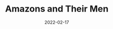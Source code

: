 ---
title: Amazons and Their Men
slug: amazons-their-men
subheader: 'written by Jordan Harrison

  directed by Kathryn Walsh

  Winter 2022'
description: 'The Frau used to direct beautiful films for a fascist government. Now she’s trying to make a film that’s simply beautiful. But when telegrams start to arrive from the Minister of Propaganda, The Frau can no longer ignore the real war outside her sound stage. A darkly comical look at the role of artists during wartime, inspired by the life and work of Leni Riefenstahl.'
vimeo_link: 'https://player.vimeo.com/video/683120402'
is_taps: true
roles:
  Cast:
  - name: Abby Kanes
    role: The Frau
    bio: "is a first year TAPS and Business Economics major. In UT she performed in the *The Heirs* workshop (Aveline) in Fall 2021. Other credits include *Wait Until Dark* (Gloria), *Two Gentlemen of Verona* (Lucetta), *A Christmas Carol* (Belle and the Ghost of Christmas Past) and *The Crucible* (Rebecca Nurse). It has been an amazing experience working with the TAPS Pro Staff on this show. She is excited to play in the pit for *The Trail to Oregon!* (Electric Bass) next quarter!"
  - name: Emma Linderman
    role: The Extra
    bio: "is a second year CMST and TAPS double major. She has previously worked on regional and community productions, and is excited for her first TAPS show. She is also a member of UChicago’s independent improv group, Occam’s Razor."
  - name: Zander Galluppi
    role: The Man
    bio: "is a fifth year PhD candidate in the Committee on Immunology.  He has performed in over twelve UT/TAPS productions; some of his favorite credits include *Love's Labour's Lost* (Holofernes), *Grenadine* (Sconce), *Animals Out of Paper* (Andy), and *Peter and the Starcatcher* (Smee).  Zander has also appeared with the Hyde Park Community Players, and his regional credits include work with the Beverly Arts Center, This Moment Productions, and Underscore Theatre Company's Chicago Musical Theatre Festival."
  - name: Jonathan White
    role: The Boy
    bio: "is a fourth year TAPS and Jewish Studies Major. He has previously worked on *Ever In The Glades* (Ames), *Twelfth Night* (Sir Toby Belch), and *A Streetcar Named Desire* (Young Man/Doctor). He'd like to thank his parents and siblings (Benjamin, Joseph, Ethan, and Makayla). "
  - name: Tess Ortego
    role: Understudy, The Frau and The Boy
    bio: 'is a fourth year Political Science and Global Studies major. She has previously worked on *Welcome Back to My Channel* (Martha), *Lullaby* (Dhalia), *When You Know You Know* (Counselor), and is currently working on *The Quentin Show* (Kate). She is honored to be a part of this show and is so thankful to have learned so much about the world of theatre through it!'
  - name: Lara Sachdeva
    role: Understudy, The Extra and The Man
    bio: "is a student in the College."
  Crew:
  - name: Kathryn Walsh
    role: Director
    bio: "is TAPS faculty and a freelance theatre director and coach. Recent directing work includes *Measure for Measure* for Theatreworks Colorado Springs and Beckett’s *Happy Days* at Flint Repertory Theatre in Flint, MI, where she is a proud Associate Artist. Kathryn received her MFA in Directing from Northwestern University, where she taught and served as the Program Mentor for the MFA Directing Program. Next up: *Twelfth Night* at Theatreworks Colorado Springs. Photos and information about her work can be found at [kathrynwalshdirector.com](https://kathrynwalshdirector.com)."
  - name: Eleanor Kahn
    role: Scenic Designer
  - name: Stephanie Cluggish
    role: Costume Designer
    bio: "A theatre and opera designer based in Chicago, Stephanie is pleased to join TAPS for the first time. Recent credits include: *Do You Feel Anger?*, *Fulfillment Center* (A Red Orchid); *Curious Incident of the Dog in the Night Time* (Steppenwolf); *Cry It Out* (Northlight); *Stories and Songs of Chicago* (Lyric Opera Unlimited); *The Long Christmas Dinner*, *In The Penal Colony* (Chicago Fringe Opera); *T.* (American Theatre Company); *The Firebirds Take the Field, Winter* (Rivendell Theatre Ensemble); *How We Got On* (Haven Theatre); *Wolf Play*, *Good For Otto*, *Othello* (The Gift). Regional: *I Am My Own Wife* (Theatre Raleigh); *The Marriage of Figaro* (Wolf Trap Opera); *Carmen*, *The Magic Flute*, *The Rake's Progress* (Music Academy of the West). She received her MFA from Northwestern University, and is currently a Clinical Assistant Professor of Costumes at the University of Illinois Chicago. Proud member of USA829. [stephanie-cluggish.com](https://stephanie-cluggish.com)"
  - name: Keith Parham
    role: Lighting Designer
  - name: Steve Labedz
    role: Sound Designer
  - name: Ellie Terrell
    role: Props Designer
    bio: "is a Chicago-based designer, fabricator, object and installation builder, painter, and educator. Her favorite works to create are immersive spaces and surreal sculptural visual art. She is passionate about using art to connect humans in play. Ellie uses her mastery of material manipulation across many different mediums, and is always up for a new challenge. Her painting, props, and puppets have been seen in theaters across the city. Ellie holds a BA in Literary and Cultural Studies from the College of William and Mary."
  - name: Gaby Labotka
    role: Fight/Intimacy Director
    bio: "is a multidisciplinary theatre artist whose selected Intimacy and/or Fight Direction credits include *Paradise Square*; *WHITE* (Definition Theatre); *Snow Queen* (House Theatre); *Kinky Boots* (Paramount); *This Wide Night* (Shattered Globe/Interrobang); *The Gulf* (About Face Theatre); *First Deep Breath* (Victory Gardens); *Kiss* (Haven Chicago); *In the Blood* (Red Tape Theatre); *La Ruta* (Steppenwolf); *Hamlet* (The Gift); and *A Story Told in Seven Fights* (The Neo-Futurists). She is a Certified Intimacy Director with Intimacy Directors & Coordinators, an Advanced Actor Combatant with the SAFD, and a member of ALTA. [www.gabylabotka.com](https://www.gabylabotka.com) @theatre_warrior"
  - name: Megan Geigner
    role: Dramaturg
    bio: "is thrilled to be back at UChicago after serving as the UT/TAPS production manager over a decade ago. Other Chicago dramaturgy credits include *Chimerica* and *Danny Casolaro Died for You* at TimeLine Theatre (where she is an artistic associate); *The Secret Garden*, *Three Tall Women*, and *Year of Magical Thinking* at Court Theatre; and *Love and Information* at Remy Bumppo Theatre, among others. She was the director of the United State Naval Academy theatre program—the Masqueraders—for three years before returning to Chicago to serve as a writing professor at Northwestern. Please check out her book about the history of Chicago theatre, *Makeshift Chicago Stages: A Century of Performance*. Megan has her PhD in Theatre and Drama from Northwestern University. "
  - name: Sophia Barron
    role: Stage Manager
    bio: "is a 2020 graduate of Northwestern University, where she studied Theatre and Psychology.  Northwestern stage management credits include: *The Waa-Mu Show: State of the Art* (SM), *Julius Caesar* (SM), *Hans Christian Andersen* (SM), *Jane Eyre* (SM), *Knuffle Bunny* (ASM), and *The Dolphin Show: Ragtime* (ASM). Sophia is thrilled to be back in a rehearsal room with Katy and sends many thanks to Beth and Maya for their immense support during this process!"
  - name: Beth Koehler
    role: Stage Manager
    bio: "is a non-Equity Stage Manager based in Chicago, Illinois. Her previous theatrical experience includes *A Christmas Carol* (Young Performer Supervisor) and *Bernhardt/Hamlet* (SM Intern) at the Goodman Theatre, *Dream* (Young Performer Supervisor) at Chicago Shakespeare Theater, *Where We Stand* (PA), *Bad Dates* (PA), *Or* (PA), and *A Christmas Carol* (PA) at Portland Stage Company, and *Head Over Heels* (SM) at Roosevelt University. Her previous live event experience includes Ear Taxi Festival (PA), Northwestern’s CommFest Gala (ASM) and Northwestern’s Commencement Ceremonies in 2018 (ASM), 2019 (ASM), and 2020 (SM)."
  - name: Chris Owens
    role: Video Director
  - name: Megan Turnquist
    role: Associate Lighting Designer
  - name: Brandon Zang
    role: Assistant Director
    bio: "is a fourth year TAPS and anthropology major. In the past, he has worked on *The Fields of Asphodel* (Director), *Welcome Back to My Channel* (Writer and Director), *The Old Man and the Old Moon* (Assistant Puppet Designer), and *Company* (Pit Band Musician). As an actor, he has acted in *My H8 Letter to the Gr8 American Theatre* (Writer), *Ever in the Glades* (Z), *Bodas de Sangre* (Padre de la Novia), *Yellow Face* (HYH), and *Macbeth* (Duncan)."
  - name: Lucia Geng
    role: Assistant Dramaturg
    bio: "is a student in the College."
  - name: Spencer Ng
    role: Assistant Scenic Designer
    bio: "is a third-year studying Computer Science and TAPS. His past credits include *Love's Labour's Lost* (Stage Manager), *My H8 Letter to the Gr8 American Theatre* (Stage Manager), *Waiting for Godot* (ASM), and *The Winter's Tale* (ASM). Spencer is also the Social Chair on UT Committee. He's excited to finally be in a design role on a production and would like to thank Eleanor for making the experience so enjoyable."
  - name: Katherine Maschka Hitchcock
    role: Assistant Costume Designer
    bio: "is a student in the College."
  - name: Kevin Colbert
    role: Assistant Costume Designer and Wardrobe
    bio: "is a graduate student in the Master of Arts Program in the Humanities (MAPH) here at UChicago. He has previously worked as a director in a student-run play festival, during his undergraduate years at Howard University. Kevin is excited to learn more about the behind the scenes process that goes into production formulation and has filled his interdisciplinary program scheme with a host of TAPS courses in hopes of getting his feet wet and finding his niche."
  - name: Abby Starr
    role: Assistant Lighting Designer
    bio: "is a first year (potential) Computer Science major. She has previously worked on *Guys and Dolls* (Spotlight Operator), *Urinetown* (Assistant Lighting Designer), and *The Drowsy Chaperone* (Lighting Designer). She is currently a member of Tech Staff at TAPS and is very excited to be participating in her first show at UChicago! "
  - name: Abby Beckler
    role: Assistant Sound Designer
    bio: "is a first year Economics and Math major. This is her first show with TAPS, but she is excited to work on more shows during her four years at the college!"
  - name: Maya Carlos Doyle
    role: Assistant Stage Manager
    bio: "is a first-year in the college. Previously she worked on *Fields of Asphodel* (Stage Manager) and *Love’s Labour’s Lost* (Assistant Scenic Designer). "
  - name: Andrei Thuler
    role: Assistant Video Director
    bio: "is a student in the College."
  - name: Erica Barnes
    role: Assistant Fight/Intimacy Designer
  - name: Sammi Grant
    role: Dialect Coach
    bio: "Chicago coaching credits: Goodman Theatre, Timeline Theatre, Drury Lane, Porchlight Music Theatre, Gift Theatre, First Folio Theatre, Windy City Playhouse, Rivendell Theatre, and many more. Film/TV Credits: *RESCUED BY RUBY* (Netflix); *PATRIOT* (Amazon Prime); *THE EXORCIST* (Fox). Sammi is a voice/speech teacher for The Theatre School at DePaul University and Access Acting Academy. Sammi holds an MFA with Distinction in Voice Studies from The Royal Central School of Speech and Drama. "
  TAPS Production Staff:
  - name: Neel McNeill
    role: Managing Director
  - name: Brian Maschka
    role: Production Manager
  - name: Ben Caracello
    role: Technical Director
  - name: Nathan Rohrer
    role: Costume Shop
  - name: Heather Sparling
    role: Lighting Manager
  - name: Joyce Murphy
    role: Audio Manager
  - name: Jennifer Pinson
    role: Prop Shop Manager
  - name: Ian Young
    role: Marketing Coordinator and Graphic Designer
layout: show-info
quarter: winter
year: 2022
season: 2021-2022 Shows
date: 2022-02-17

---